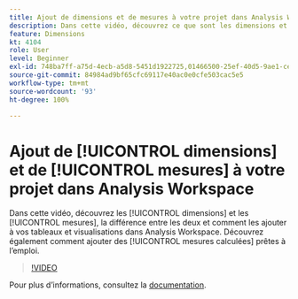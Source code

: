 ```yaml
---
title: Ajout de dimensions et de mesures à votre projet dans Analysis Workspace
description: Dans cette vidéo, découvrez ce que sont les dimensions et les mesures, la différence entre les deux et comment les ajouter à vos tableaux et visualisations dans Analysis Workspace. Découvrez également comment ajouter des mesures calculées prêtes à l’emploi.
feature: Dimensions
kt: 4104
role: User
level: Beginner
exl-id: 748ba7ff-a75d-4ecb-a5d8-5451d1922725,01466500-25ef-40d5-9ae1-ce1e0e92b0b5
source-git-commit: 84984ad9bf65cfc69117e40ac0e0cfe503cac5e5
workflow-type: tm+mt
source-wordcount: '93'
ht-degree: 100%

---
```


# Ajout de [!UICONTROL dimensions] et de [!UICONTROL mesures] à votre projet dans Analysis Workspace

Dans cette vidéo, découvrez les [!UICONTROL dimensions] et les [!UICONTROL mesures], la différence entre les deux et comment les ajouter à vos tableaux et visualisations dans Analysis Workspace. Découvrez également comment ajouter des [!UICONTROL mesures calculées] prêtes à l’emploi.

>[!VIDEO](https://video.tv.adobe.com/v/33639/?quality=12&learn=on&captions=fre_fr)

Pour plus d’informations, consultez la [documentation](https://experienceleague.adobe.com/docs/analytics/analyze/analysis-workspace/components/analysis-workspace-components.html?lang=fr).
